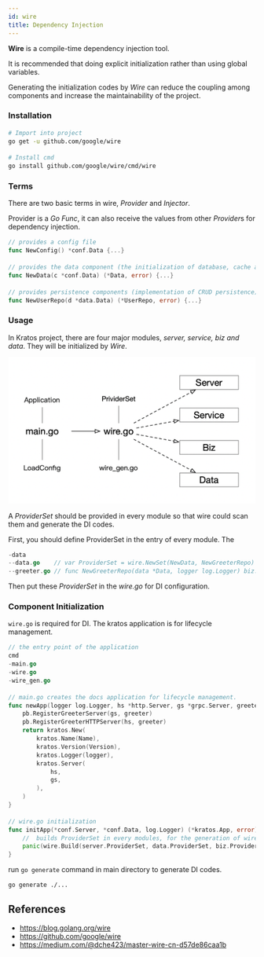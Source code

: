 ```yaml
---
id: wire
title: Dependency Injection
---
```


**Wire** is a compile-time dependency injection tool.

It is recommended that doing explicit initialization rather than using global variables.

Generating the initialization codes by *Wire* can reduce the coupling among components and increase the maintainability of the project.

### Installation

```bash
# Import into project
go get -u github.com/google/wire

# Install cmd
go install github.com/google/wire/cmd/wire
```

### Terms

There are two basic terms in wire, *Provider* and *Injector*.

Provider is a *Go Func*, it can also receive the values from other *Provider*s for dependency injection.

```go
// provides a config file
func NewConfig() *conf.Data {...}

// provides the data component (the initialization of database, cache and etc.) which depends on the data config.
func NewData(c *conf.Data) (*Data, error) {...}

// provides persistence components (implementation of CRUD persistence) which depends on the data component.
func NewUserRepo(d *data.Data) (*UserRepo, error) {...}
```

### Usage

In Kratos project, there are four major modules, *server, service, biz and data*. They will be initialized by *Wire*.

<img src="/images/wire.png" alt="kratos ddd" width="650px" />

A *ProviderSet* should be provided in every module so that wire could scan them and generate the DI codes.

First, you should define ProviderSet in the entry of every module.
The
```go
-data
--data.go    // var ProviderSet = wire.NewSet(NewData, NewGreeterRepo)
--greeter.go // func NewGreeterRepo(data *Data, logger log.Logger) biz.GreeterRepo {...}
```
Then put these *ProviderSet* in the *wire.go* for DI configuration.

### Component Initialization
`wire.go` is required for DI. The kratos application is for lifecycle management.

```go
// the entry point of the application
cmd
-main.go
-wire.go
-wire_gen.go

// main.go creates the docs application for lifecycle management.
func newApp(logger log.Logger, hs *http.Server, gs *grpc.Server, greeter *service.GreeterService) *kratos.App {
    pb.RegisterGreeterServer(gs, greeter)
    pb.RegisterGreeterHTTPServer(hs, greeter)
    return kratos.New(
        kratos.Name(Name),
        kratos.Version(Version),
        kratos.Logger(logger),
        kratos.Server(
            hs,
            gs,
        ),
    )
}

// wire.go initialization
func initApp(*conf.Server, *conf.Data, log.Logger) (*kratos.App, error) {
    //  builds ProviderSet in every modules, for the generation of wire_gen.go
    panic(wire.Build(server.ProviderSet, data.ProviderSet, biz.ProviderSet, service.ProviderSet, newApp))
}
```
run `go generate` command in main directory to generate DI codes.
```
go generate ./...
```

## References

* https://blog.golang.org/wire
* https://github.com/google/wire
* https://medium.com/@dche423/master-wire-cn-d57de86caa1b
